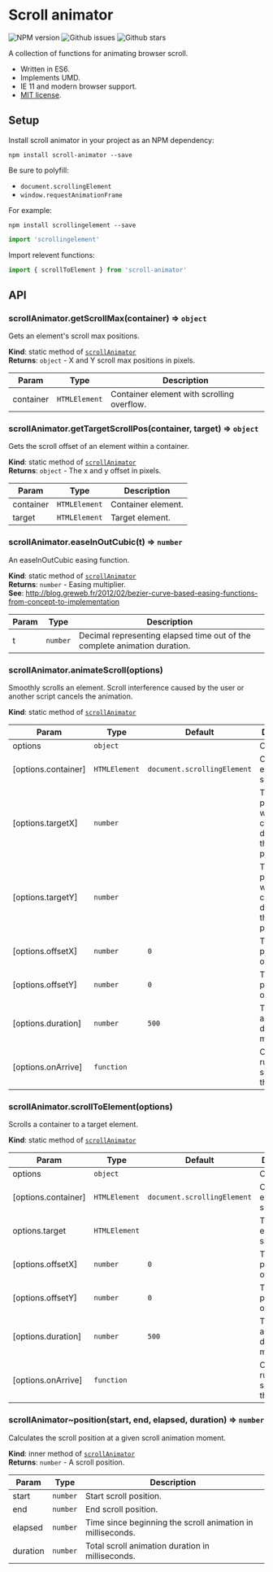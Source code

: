 # Scroll animator

![NPM version](https://img.shields.io/npm/v/scroll-animator.svg?style=flat-square)
![Github issues](https://img.shields.io/github/issues/jaydenseric/scroll-animator.svg?style=flat-square)
![Github stars](https://img.shields.io/github/stars/jaydenseric/scroll-animator.svg?style=flat-square)

A collection of functions for animating browser scroll.

- Written in ES6.
- Implements UMD.
- IE 11 and modern browser support.
- [MIT license](https://en.wikipedia.org/wiki/MIT_License).

## Setup

Install scroll animator in your project as an NPM dependency:

```shell
npm install scroll-animator --save
```

Be sure to polyfill:

- `document.scrollingElement`
- `window.requestAnimationFrame`

For example:

```shell
npm install scrollingelement --save
```

```js
import 'scrollingelement'
```

Import relevent functions:

```js
import { scrollToElement } from 'scroll-animator'
```

## API

<a name="module_scrollAnimator.getScrollMax"></a>

### scrollAnimator.getScrollMax(container) ⇒ <code>object</code>
Gets an element's scroll max positions.

**Kind**: static method of <code>[scrollAnimator](#module_scrollAnimator)</code>  
**Returns**: <code>object</code> - X and Y scroll max positions in pixels.  

| Param | Type | Description |
| --- | --- | --- |
| container | <code>HTMLElement</code> | Container element with scrolling overflow. |

<a name="module_scrollAnimator.getTargetScrollPos"></a>

### scrollAnimator.getTargetScrollPos(container, target) ⇒ <code>object</code>
Gets the scroll offset of an element within a container.

**Kind**: static method of <code>[scrollAnimator](#module_scrollAnimator)</code>  
**Returns**: <code>object</code> - The x and y offset in pixels.  

| Param | Type | Description |
| --- | --- | --- |
| container | <code>HTMLElement</code> | Container element. |
| target | <code>HTMLElement</code> | Target element. |

<a name="module_scrollAnimator.easeInOutCubic"></a>

### scrollAnimator.easeInOutCubic(t) ⇒ <code>number</code>
An easeInOutCubic easing function.

**Kind**: static method of <code>[scrollAnimator](#module_scrollAnimator)</code>  
**Returns**: <code>number</code> - Easing multiplier.  
**See**: http://blog.greweb.fr/2012/02/bezier-curve-based-easing-functions-from-concept-to-implementation  

| Param | Type | Description |
| --- | --- | --- |
| t | <code>number</code> | Decimal representing elapsed time out of the complete animation duration. |

<a name="module_scrollAnimator.animateScroll"></a>

### scrollAnimator.animateScroll(options)
Smoothly scrolls an element. Scroll interference caused by the user or another script cancels the animation.

**Kind**: static method of <code>[scrollAnimator](#module_scrollAnimator)</code>  

| Param | Type | Default | Description |
| --- | --- | --- | --- |
| options | <code>object</code> |  | Options. |
| [options.container] | <code>HTMLElement</code> | <code>document.scrollingElement</code> | Container element to scroll. |
| [options.targetX] | <code>number</code> |  | Target X position within the container, defaulting to the current position. |
| [options.targetY] | <code>number</code> |  | Target Y position within the container, defaulting to the current position. |
| [options.offsetX] | <code>number</code> | <code>0</code> | Target X position offset. |
| [options.offsetY] | <code>number</code> | <code>0</code> | Target Y position offset. |
| [options.duration] | <code>number</code> | <code>500</code> | Total scroll animation duration in milliseconds. |
| [options.onArrive] | <code>function</code> |  | Callback to run after scrolling to the target. |

<a name="module_scrollAnimator.scrollToElement"></a>

### scrollAnimator.scrollToElement(options)
Scrolls a container to a target element.

**Kind**: static method of <code>[scrollAnimator](#module_scrollAnimator)</code>  

| Param | Type | Default | Description |
| --- | --- | --- | --- |
| options | <code>object</code> |  | Options. |
| [options.container] | <code>HTMLElement</code> | <code>document.scrollingElement</code> | Container element to scroll. |
| options.target | <code>HTMLElement</code> |  | Target element to scroll to. |
| [options.offsetX] | <code>number</code> | <code>0</code> | Target X position offset. |
| [options.offsetY] | <code>number</code> | <code>0</code> | Target Y position offset. |
| [options.duration] | <code>number</code> | <code>500</code> | Total scroll animation duration in milliseconds. |
| [options.onArrive] | <code>function</code> |  | Callback to run after scrolling to the target. |

<a name="module_scrollAnimator..position"></a>

### scrollAnimator~position(start, end, elapsed, duration) ⇒ <code>number</code>
Calculates the scroll position at a given scroll animation moment.

**Kind**: inner method of <code>[scrollAnimator](#module_scrollAnimator)</code>  
**Returns**: <code>number</code> - A scroll position.  

| Param | Type | Description |
| --- | --- | --- |
| start | <code>number</code> | Start scroll position. |
| end | <code>number</code> | End scroll position. |
| elapsed | <code>number</code> | Time since beginning the scroll animation in milliseconds. |
| duration | <code>number</code> | Total scroll animation duration in milliseconds. |

